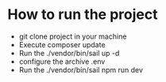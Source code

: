 <h1>How to run the project</h1>

- git clone project in your machine
- Execute composer update 
- Run the ./vendor/bin/sail up -d
- configure the archive .env
- Run the ./vendor/bin/sail npm run dev 
